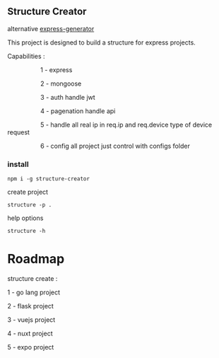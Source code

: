## Structure Creator

alternative [express-generator](https://www.npmjs.com/package/express-generator)

This project is designed to build a structure for express projects.

Capabilities : 

                   1 - express

                   2 - mongoose

                   3 - auth handle jwt

                   4 - pagenation handle api

                   5 - handle all real ip in req.ip and req.device type of device request

                   6 - config all project just control with configs folder

### install

`npm i -g structure-creator`

create project

`structure -p .`

help options 

`structure -h`



# Roadmap

structure create :

1 - go lang project

2 - flask project

3 - vuejs project

4 - nuxt project

5 - expo project
